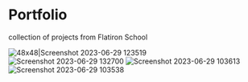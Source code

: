 # Portfolio
collection of projects from Flatiron School



![48x48|Screenshot 2023-06-29 123519](https://github.com/noumeir/Portfolio/assets/115797869/f476fd37-2c57-4e5d-859a-82a8856aa493)
![Screenshot 2023-06-29 132700](https://github.com/noumeir/Portfolio/assets/115797869/75d240e6-6b6d-4fdd-88cf-f7be6c823a91)
![Screenshot 2023-06-29 103613](https://github.com/noumeir/Portfolio/assets/115797869/59495140-3c74-4abc-9d87-81aefff7cf1c)
![Screenshot 2023-06-29 103538](https://github.com/noumeir/Portfolio/assets/115797869/5d10955e-620a-4bc0-9ec2-6b501a8d62b7)
